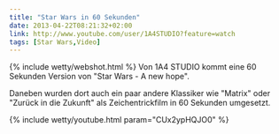 ```yaml
---
title: "Star Wars in 60 Sekunden"
date: 2013-04-22T08:21:32+02:00
link: http://www.youtube.com/user/1A4STUDIO?feature=watch
tags: [Star Wars,Video]
---
```

{% include wetty/webshot.html %} Von 1A4 STUDIO kommt eine 60 Sekunden Version von "Star Wars - A new hope".

Daneben wurden dort auch ein paar andere Klassiker wie "Matrix" oder "Zurück in die Zukunft" als Zeichentrickfilm in 60 Sekunden umgesetzt.

{% include wetty/youtube.html param="CUx2ypHQJO0" %}
